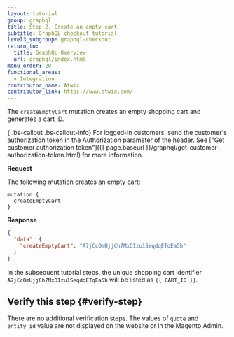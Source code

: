 ```yaml
---
layout: tutorial
group: graphql
title: Step 2. Create an empty cart
subtitle: GraphQL checkout tutorial
level3_subgroup: graphql-checkout
return_to:
  title: GraphQL Overview
  url: graphql/index.html
menu_order: 20
functional_areas:
  - Integration
contributor_name: Atwix
contributor_link: https://www.atwix.com/
---
```


The `createEmptyCart` mutation creates an empty shopping cart and generates a cart ID. 

{:.bs-callout .bs-callout-info}
For logged-in customers, send the customer's authorization token in the Authorization parameter of the header. See ["Get customer authorization token"]({{ page.baseurl }}/graphql/get-customer-authorization-token.html) for more information.

**Request**

The following mutation creates an empty cart:

```text
mutation {
  createEmptyCart
}
```

**Response**

```json
{
  "data": {
    "createEmptyCart": "A7jCcOmUjjCh7MxDIzu1SeqdqETqEa5h"
  }
}
```

In the subsequent tutorial steps, the unique shopping cart identifier `A7jCcOmUjjCh7MxDIzu1SeqdqETqEa5h` will be listed as `{{ CART_ID }}`.

## Verify this step {#verify-step}

There are no additional verification steps. The values of `quote` and `entity_id` value are  not displayed on the website or in the Magento Admin.

